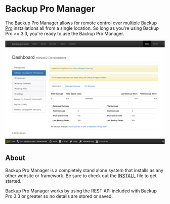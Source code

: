# Backup Pro Manager #

The Backup Pro Manager allows for remote control over multiple [Backup Pro](http://backup-pro.com/) installations all from a single location. So long as you're using Backup Pro >= 3.3, you're ready to use the Backup Pro Manager. 

![](data/bp-manager.png)

## About ##

Backup Pro Manager is a completely stand alone system that installs as any other website or framework. Be sure to check out the [INSTALL](INSTALL.md) file to get started. 

Backup Pro Manager works by using the REST API included with Backup Pro 3.3 or greater so no details are stored or saved. 